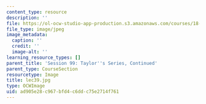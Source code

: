 ```yaml
---
content_type: resource
description: ''
file: https://ol-ocw-studio-app-production.s3.amazonaws.com/courses/18-01sc-single-variable-calculus-fall-2010/ad905e28c967bfd4c6ddc75e2714f761_lec39.jpg
file_type: image/jpeg
image_metadata:
  caption: ''
  credit: ''
  image-alt: ''
learning_resource_types: []
parent_title: 'Session 99: Taylor''s Series, Continued'
parent_type: CourseSection
resourcetype: Image
title: lec39.jpg
type: OCWImage
uid: ad905e28-c967-bfd4-c6dd-c75e2714f761
---
```

